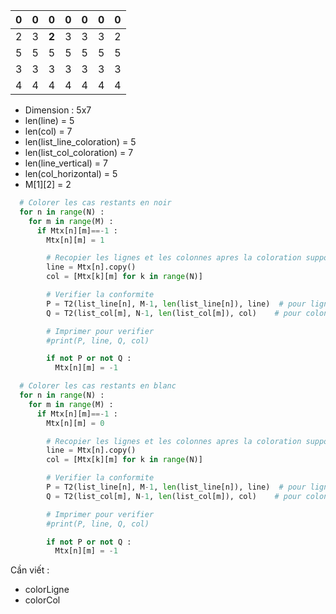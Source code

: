 |0|0|0|0|0|0|0|
|-|-|-|-|-|-|-|
|2|3|**2**|3|3|3|2|
|5|5|5|5|5|5|5|
|3|3|3|3|3|3|3|
|4|4|4|4|4|4|4|


- Dimension : 5x7
- len(line) = 5
- len(col) = 7
- len(list_line_coloration) = 5
- len(list_col_coloration) = 7
- len(line_vertical) = 7
- len(col_horizontal) = 5
- M[1][2] = 2

```python
  # Colorer les cas restants en noir
  for n in range(N) : 
    for m in range(M) : 
      if Mtx[n][m]==-1 : 
        Mtx[n][m] = 1

        # Recopier les lignes et les colonnes apres la coloration supposee
        line = Mtx[n].copy()
        col = [Mtx[k][m] for k in range(N)]

        # Verifier la conformite
        P = T2(list_line[n], M-1, len(list_line[n]), line)  # pour ligne
        Q = T2(list_col[m], N-1, len(list_col[m]), col)    # pour colonnes

        # Imprimer pour verifier
        #print(P, line, Q, col)

        if not P or not Q : 
          Mtx[n][m] = -1

  # Colorer les cas restants en blanc
  for n in range(N) : 
    for m in range(M) : 
      if Mtx[n][m]==-1 : 
        Mtx[n][m] = 0

        # Recopier les lignes et les colonnes apres la coloration supposee
        line = Mtx[n].copy()
        col = [Mtx[k][m] for k in range(N)]

        # Verifier la conformite
        P = T2(list_line[n], M-1, len(list_line[n]), line)  # pour ligne
        Q = T2(list_col[m], N-1, len(list_col[m]), col)    # pour colonnes

        # Imprimer pour verifier
        #print(P, line, Q, col)

        if not P or not Q : 
          Mtx[n][m] = -1
```

Cần viết : 
- colorLigne
- colorCol